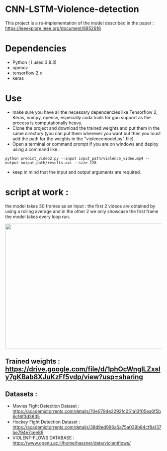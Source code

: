 # CNN-LSTM-Violence-detection
This project is a re-implementation of the model described in the paper : https://ieeexplore.ieee.org/document/8852616
# Dependencies
- Python ( I used 3.8.3)
- opencv
- tensorflow 2.x
- keras
# Use 
- make sure you have all the necessary dependencies like Tensorflow 2, Keras, numpy, opencv, especially cuda tools for gpu support as the process is computationally heavy. 
- Clone the project and download the trained weights and put them in the same directory (you can put them wherever you want but then you must add the path for the weights in the "violencemodel.py" file).
- Open a terminal or command prompt if you are on windows and deploy using a command like : 
 ``` 
 python predict_video2.py --input input_path/violence_video.mp4 --output output_path/results.avi --size 128
 ```
- keep in mind that the input and output arguments are required. 
# script at work : 
the model takes 30 frames as an input :
the first 2 videos are obtained by using a rolling average and in the other 2 we only showcase the first frame the model takes every loop run.
<p align="center">
  <img src="https://github.com/souhaiel1/CNN-LSTM-Violence-detection/blob/main/violence-detction%20(1).gif" width="650" height="400" />

## Trained weights : https://drive.google.com/file/d/1phOcWnglLZxsly7gKBab8XJuKzFf5vdp/view?usp=sharing

## Datasets : 
- Movies Fight Detection Dataset :  https://academictorrents.com/details/70e0794e2292fc051a13f05ea6f5b6c16f3d3635
- Hockey Fight Detection Dataset : https://academictorrents.com/details/38d9ed996a5a75a039b84cf8a137be794e7cee89
- VIOLENT-FLOWS DATABASE  : 
https://www.openu.ac.il/home/hassner/data/violentflows/
